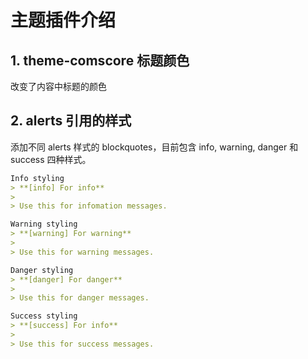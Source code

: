 # 主题插件介绍

<!-- toc -->

## 1. theme-comscore 标题颜色
改变了内容中标题的颜色

## 2. alerts 引用的样式
添加不同 alerts 样式的 blockquotes，目前包含 info, warning, danger 和 success 四种样式。

```md
Info styling
> **[info] For info**
>
> Use this for infomation messages.

Warning styling
> **[warning] For warning**
>
> Use this for warning messages.

Danger styling
> **[danger] For danger**
>
> Use this for danger messages.

Success styling
> **[success] For info**
>
> Use this for success messages.
```

